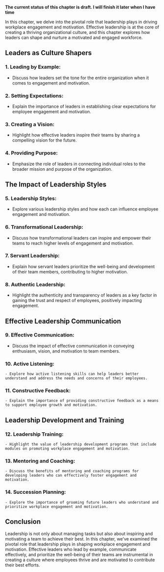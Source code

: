 **The current status of this chapter is draft. I will finish it later when I have time**

In this chapter, we delve into the pivotal role that leadership plays in driving workplace engagement and motivation. Effective leadership is at the core of creating a thriving organizational culture, and this chapter explores how leaders can shape and nurture a motivated and engaged workforce.

**Leaders as Culture Shapers**
------------------------------

### **1. Leading by Example:**

* Discuss how leaders set the tone for the entire organization when it comes to engagement and motivation.

### **2. Setting Expectations:**

* Explain the importance of leaders in establishing clear expectations for employee engagement and motivation.

### **3. Creating a Vision:**

* Highlight how effective leaders inspire their teams by sharing a compelling vision for the future.

### **4. Providing Purpose:**

* Emphasize the role of leaders in connecting individual roles to the broader mission and purpose of the organization.

**The Impact of Leadership Styles**
-----------------------------------

### **5. Leadership Styles:**

* Explore various leadership styles and how each can influence employee engagement and motivation.

### **6. Transformational Leadership:**

* Discuss how transformational leaders can inspire and empower their teams to reach higher levels of engagement and motivation.

### **7. Servant Leadership:**

* Explain how servant leaders prioritize the well-being and development of their team members, contributing to higher motivation.

### **8. Authentic Leadership:**

* Highlight the authenticity and transparency of leaders as a key factor in gaining the trust and respect of employees, positively impacting engagement.

**Effective Leadership Communication**
--------------------------------------

### **9. Effective Communication:**

* Discuss the impact of effective communication in conveying enthusiasm, vision, and motivation to team members.

### **10. Active Listening:**

    - Explore how active listening skills can help leaders better understand and address the needs and concerns of their employees.

### **11. Constructive Feedback:**

    - Explain the importance of providing constructive feedback as a means to support employee growth and motivation.

**Leadership Development and Training**
---------------------------------------

### **12. Leadership Training:**

    - Highlight the value of leadership development programs that include modules on promoting workplace engagement and motivation.

### **13. Mentoring and Coaching:**

    - Discuss the benefits of mentoring and coaching programs for developing leaders who can effectively foster engagement and motivation.

### **14. Succession Planning:**

    - Explore the importance of grooming future leaders who understand and prioritize workplace engagement and motivation.

**Conclusion**
--------------

Leadership is not only about managing tasks but also about inspiring and motivating a team to achieve their best. In this chapter, we've examined the pivotal role that leadership plays in shaping workplace engagement and motivation. Effective leaders who lead by example, communicate effectively, and prioritize the well-being of their teams are instrumental in creating a culture where employees thrive and are motivated to contribute their best efforts.
